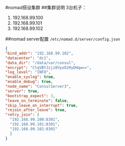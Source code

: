 #nomad搭设集群
##集群说明
3台机子：

1. 192.168.99.100
2. 192.168.99.101
3. 192.168.99.102


##nomad server配置
`/etc/nomad.d/server/config.json`

```json
{
"bind_addr": "192.168.99.102",
"datacenter": "dc1",
"data_dir": "/data/var/consul",
"encrypt": "CtqVBYJzjz8VyoO20yDHqw==",
"log_level": "INFO",
"enable_syslog": true,
"enable_debug": true,
"node_name": "ConsulServer3",
"server": true,
"bootstrap_expect": 3,
"leave_on_terminate": false,
"skip_leave_on_interrupt": true,
"rejoin_after_leave": true,
"retry_join": [
  "192.168.99.100:8301",
  "192.168.99.101:8301",
  "192.168.99.102:8301"
  ]
}
```